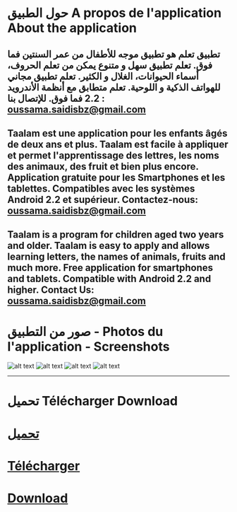 حول الطبيق  A propos de l'application About the application
======
تطبيق تعلم هو تطبيق موجه للأطفال من عمر السنتين فما فوق.
تعلم تطبيق سهل و متنوع يمكن من تعلم الحروف، أسماء الحيوانات، الغلال و الكثير.
تعلم تطبيق مجاني للهواتف الذكية و اللوحية.
تعلم متطابق مع أنظمة الأندرويد 2.2 فما فوق.
للإتصال بنا : oussama.saidisbz@gmail.com
---

Taalam est une application pour les enfants âgés de deux ans et plus.
Taalam est facile à appliquer et permet l'apprentissage des lettres, les noms des animaux, des fruit et bien plus encore. 
Application gratuite pour les Smartphones et les tablettes.
Compatibles avec les systèmes  Android 2.2 et supérieur.
Contactez-nous: oussama.saidisbz@gmail.com
------

Taalam is a program for children aged two years and older.
Taalam is easy to apply and allows learning letters, the names of animals, fruits and much more.
Free application for smartphones and tablets.
Compatible with Android 2.2 and higher.
Contact Us: oussama.saidisbz@gmail.com
---

صور من التطبيق - Photos du l'application - Screenshots
======
![alt text](http://img11.hostingpics.net/pics/516737first.png "Splash") 
![alt text](http://img11.hostingpics.net/pics/636479712.png "Main")
![alt text](http://img11.hostingpics.net/pics/214209783.png "Game List")
![alt text](http://img11.hostingpics.net/pics/578129414.png "Alphabets")
***
تحميل Télécharger  Download 
======
[تحميل](https://www.mediafire.com/?8cgtv87m8la58k2)
=
[Télécharger](https://www.mediafire.com/?8cgtv87m8la58k2)
==
[Download](https://www.mediafire.com/?8cgtv87m8la58k2)
===

